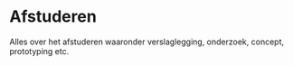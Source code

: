 # Afstuderen
Alles over het afstuderen waaronder verslaglegging, onderzoek, concept, prototyping etc. 

